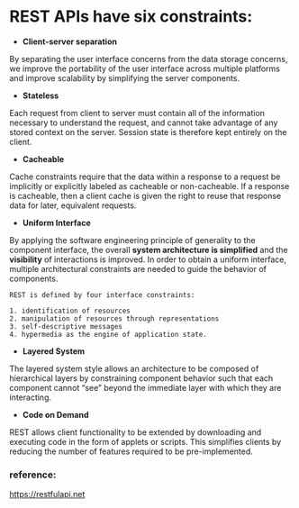 # REST APIs have six constraints:

- **Client-server separation**

By separating the user interface concerns from the data storage concerns, we improve the portability of the user interface across multiple platforms and improve scalability by simplifying the server components.

- **Stateless**

Each request from client to server must contain all of the information necessary to understand the request, and cannot take advantage of any stored context on the server. Session state is therefore kept entirely on the client.

- **Cacheable**

Cache constraints require that the data within a response to a request be implicitly or explicitly labeled as cacheable or non-cacheable. If a response is cacheable, then a client cache is given the right to reuse that response data for later, equivalent requests.

- **Uniform Interface**

By applying the software engineering principle of generality to the component interface, the overall **system architecture is simplified** and the **visibility** of interactions is improved. In order to obtain a uniform interface, multiple architectural constraints are needed to guide the behavior of components. 

    REST is defined by four interface constraints: 
    
    1. identification of resources
    2. manipulation of resources through representations
    3. self-descriptive messages
    4. hypermedia as the engine of application state.

- **Layered System**

The layered system style allows an architecture to be composed of hierarchical layers by constraining component behavior such that each component cannot “see” beyond the immediate layer with which they are interacting.

- **Code on Demand**

REST allows client functionality to be extended by downloading and executing code in the form of applets or scripts. This simplifies clients by reducing the number of features required to be pre-implemented.


### reference:
https://restfulapi.net